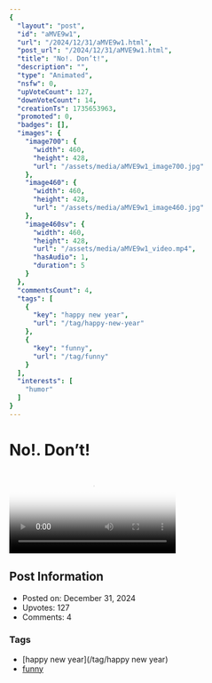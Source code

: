 ```yaml
---
{
  "layout": "post",
  "id": "aMVE9w1",
  "url": "/2024/12/31/aMVE9w1.html",
  "post_url": "/2024/12/31/aMVE9w1.html",
  "title": "No!. Don’t!",
  "description": "",
  "type": "Animated",
  "nsfw": 0,
  "upVoteCount": 127,
  "downVoteCount": 14,
  "creationTs": 1735653963,
  "promoted": 0,
  "badges": [],
  "images": {
    "image700": {
      "width": 460,
      "height": 428,
      "url": "/assets/media/aMVE9w1_image700.jpg"
    },
    "image460": {
      "width": 460,
      "height": 428,
      "url": "/assets/media/aMVE9w1_image460.jpg"
    },
    "image460sv": {
      "width": 460,
      "height": 428,
      "url": "/assets/media/aMVE9w1_video.mp4",
      "hasAudio": 1,
      "duration": 5
    }
  },
  "commentsCount": 4,
  "tags": [
    {
      "key": "happy new year",
      "url": "/tag/happy-new-year"
    },
    {
      "key": "funny",
      "url": "/tag/funny"
    }
  ],
  "interests": [
    "humor"
  ]
}
---
```


# No!. Don’t!

<video controls playsinline loop poster="/assets/media/aMVE9w1_image460.jpg">
  <source src="/assets/media/aMVE9w1_video.mp4" type="video/mp4">
  Your browser does not support the video tag.
</video>

## Post Information

- Posted on: December 31, 2024
- Upvotes: 127
- Comments: 4

### Tags

- [happy new year](/tag/happy new year)
- [funny](/tag/funny)
